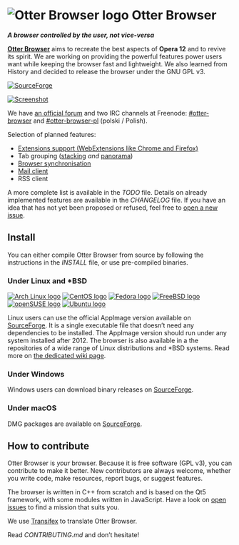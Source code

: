 # ![Otter Browser logo](resources/icons/otter-browser-64.png) Otter Browser


***A browser controlled by the user, not vice-versa***

[**Otter Browser**](https://otter-browser.org/) aims to recreate the best aspects of **Opera 12** and to revive its spirit. We are working on providing the powerful features power users want while keeping the browser fast and lightweight. We also learned from History and decided to release the browser under the GNU GPL v3.

[![SourceForge](https://img.shields.io/sourceforge/dt/otter-browser.svg)](https://sourceforge.net/projects/otter-browser/files/)

[![Screenshot](https://otter-browser.org/screenshots/1.png)](https://otter-browser.org/screenshots/)

We have [an official forum](http://thedndsanctuary.eu/index.php?board=9.0) and two IRC channels at Freenode: [#otter-browser](http://irc.lc/freenode/otter-browser) and [#otter-browser-pl](http://irc.lc/freenode/otter-browser-pl) (polski / Polish).

Selection of planned features:

* [Extensions support (WebExtensions like Chrome and Firefox)](https://github.com/OtterBrowser/otter-browser/issues/42)
* Tab grouping ([stacking](https://github.com/OtterBrowser/otter-browser/issues/190) *and* [panorama](https://github.com/OtterBrowser/otter-browser/issues/6))
* [Browser synchronisation](https://github.com/OtterBrowser/otter-browser/issues/307)
* [Mail client](https://github.com/OtterBrowser/otter-browser/issues/37)
* RSS client

A more complete list is available in the *TODO* file. Details on already implemented features are available in the *CHANGELOG* file. If you have an idea that has not yet been proposed or refused, feel free to [open a new issue](https://github.com/OtterBrowser/otter-browser/issues/new).

## Install

You can either compile Otter Browser from source by following the instructions in the *INSTALL* file, or use pre-compiled binaries.

### Under Linux and *BSD

[![Arch Linux logo](https://github.com/m4sk1n/logos/raw/master/32x32/archlinux.png)](http://aur.archlinux.org/packages/otter-browser-weekly)
[![CentOS logo](https://github.com/m4sk1n/logos/raw/master/32x32/centos.png)](https://github.com/OtterBrowser/otter-browser/wiki/Packages)
[![Fedora logo](https://github.com/m4sk1n/logos/raw/master/32x32/fedora.png)](https://admin.fedoraproject.org/pkgdb/package/rpms/otter-browser)
[![FreeBSD logo](https://github.com/m4sk1n/logos/raw/master/32x32/freebsd.png)](https://github.com/OtterBrowser/otter-browser/wiki/Packages)
[![openSUSE logo](https://github.com/m4sk1n/logos/raw/master/32x32/opensuse.png)](http://software.opensuse.org/package/otter-browser)
[![Ubuntu logo](https://github.com/m4sk1n/logos/raw/master/32x32/ubuntu.png)](https://launchpad.net/~otter-browser)

Linux users can use the official AppImage version available on [SourceForge](https://sourceforge.net/projects/otter-browser/files/). It is a single executable file that doesn’t need any dependencies to be installed. The AppImage version should run under any system installed after 2012. The browser is also available in a the repositories of a wide range of Linux distributions and *BSD systems. Read more on [the dedicated wiki page](https://github.com/OtterBrowser/otter-browser/wiki/Packages).

### Under Windows

Windows users can download binary releases on [SourceForge](https://sourceforge.net/projects/otter-browser/files/).

### Under macOS

DMG packages are available on [SourceForge](https://sourceforge.net/projects/otter-browser/files/).

## How to contribute

Otter Browser is *your* browser. Because it is free software (GPL v3), you can contribute to make it better. New contributors are always welcome, whether you write code, make resources, report bugs, or suggest features.

The browser is written in C++ from scratch and is based on the Qt5 framework, with some modules written in JavaScript. Have a look on [open issues](https://github.com/OtterBrowser/otter-browser/issues) to find a mission that suits you.

We use [Transifex](https://www.transifex.com/otter-browser/otter-browser/) to translate Otter Browser.

Read *CONTRIBUTING.md* and don’t hesitate!

